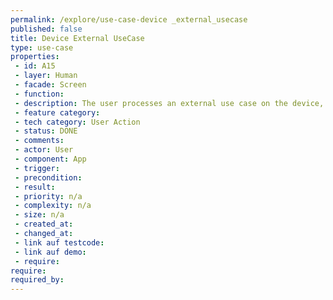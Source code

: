 ```yaml
---
permalink: /explore/use-case-device _external_usecase
published: false
title: Device External UseCase
type: use-case
properties:
 - id: A15
 - layer: Human
 - facade: Screen
 - function: 
 - description: The user processes an external use case on the device, e.g. share something by another app or select a file to upload.
 - feature category: 
 - tech category: User Action
 - status: DONE
 - comments: 
 - actor: User
 - component: App
 - trigger: 
 - precondition: 
 - result: 
 - priority: n/a
 - complexity: n/a
 - size: n/a
 - created_at: 
 - changed_at: 
 - link auf testcode: 
 - link auf demo: 
 - require: 
require:
required_by:
---
```

